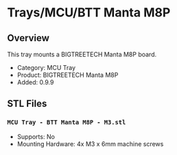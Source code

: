 # Trays/MCU/BTT Manta M8P

## Overview

This tray mounts a BIGTREETECH Manta M8P board.

- Category: MCU Tray
- Product: BIGTREETECH Manta M8P
- Added: 0.9.9

## STL Files

### `MCU Tray - BTT Manta M8P - M3.stl`

- Supports: No
- Mounting Hardware: 4x M3 x 6mm machine screws
